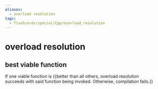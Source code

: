```yaml
---
aliases:
  - overload resolution
tags:
  - flashcards/special/Cpp/overload_resolution
---
```


# overload resolution

## best viable function

If one viable function is {{better than all others, overload resolution succeeds with said function being invoked. Otherwise, compilation fails.}}
